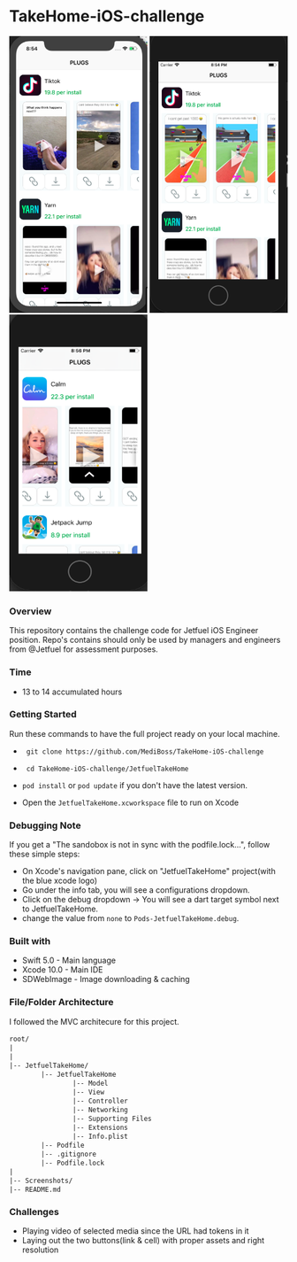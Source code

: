 # TakeHome-iOS-challenge
<img src= "iphone-x.png" width = 250 height = 500></img>
<img src= "iphone-8.png" width = 250 height = 500></img>
<img src= "iphone-5s.png" width = 250 height = 500></img>

### Overview 

This repository contains the challenge code for Jetfuel iOS Engineer position. Repo's contains should only be used by managers and engineers from @Jetfuel for assessment purposes.

### Time

- 13 to 14 accumulated hours

### Getting Started

Run these commands to have the full project ready on your local machine.

* `` git clone https://github.com/MediBoss/TakeHome-iOS-challenge``

* `` cd TakeHome-iOS-challenge/JetfuelTakeHome``

* `` pod install `` or ``pod update`` if you don't have the latest version.

* Open the ``JetfuelTakeHome.xcworkspace`` file to run on Xcode

### Debugging Note

If you get a "The sandobox is not in sync with the podfile.lock...", follow these simple steps:

* On Xcode's navigation pane, click on "JetfuelTakeHome" project(with the blue xcode logo)
* Go under the info tab, you will see a configurations dropdown.
* Click on the debug dropdown -> You will see a dart target symbol next to JetfuelTakeHome.
* change the value from ``none`` to ``Pods-JetfuelTakeHome.debug``.

### Built with

* Swift 5.0 - Main language
* Xcode 10.0 - Main IDE
* SDWebImage - Image downloading & caching


### File/Folder Architecture

I followed the MVC architecure for this project. 
```
root/
|
|
|-- JetfuelTakeHome/
        |-- JetfuelTakeHome
                |-- Model              
                |-- View                    
                |-- Controller             
                |-- Networking  
                |-- Supporting Files
                |-- Extensions               
                |-- Info.plist          
        |-- Podfile
        |-- .gitignore
        |-- Podfile.lock  
|
|-- Screenshots/                                                   
|-- README.md                          

```

### Challenges

* Playing video of selected media since the URL had tokens in it
* Laying out the two buttons(link & cell) with proper assets and right resolution
